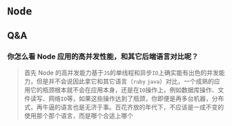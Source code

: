 # `Node`

## Q&A

### 你怎么看 Node 应用的高并发性能，和其它后端语言对比呢？

> 首先 Node 的高并发能力基于`JS`的单线程和异步`IO`上确实能有出色的并发能力，但是并不会说因此拿它和其它语言（`ruby` `java`）对比，一个成熟的应用它的瓶颈根本就不会在应用本身，还是在`IO`操作上，例如数据库操作、文件读写、网络`IO`等，如果这些操作达到了瓶颈，你即便是再多台机器，分布式，再牛逼的语言也是无济于事。百花齐放的年代下，不应该是一成不变的使用那个那个语言，而是哪个合适上哪个
